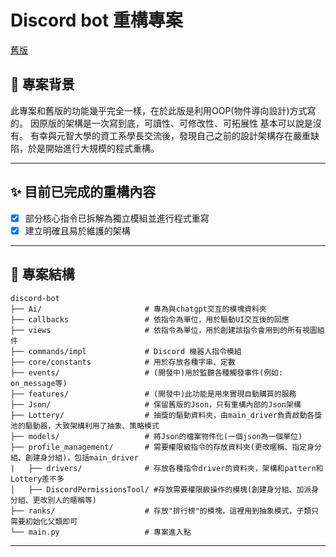# Discord bot 重構專案

[舊版](https://github.com/yueee69/discord-bot)

## 🚩 專案背景
此專案和舊版的功能幾乎完全一樣，在於此版是利用OOP(物件導向設計)方式寫的。
因原版的架構是一次寫到底，可讀性、可修改性、可拓展性 基本可以說是沒有。
有幸與元智大學的資工系學長交流後，發現自己之前的設計架構存在嚴重缺陷，於是開始進行大規模的程式重構。

---

## ✨ 目前已完成的重構內容

- [x] 部分核心指令已拆解為獨立模組並進行程式重寫
- [x] 建立明確且易於維護的架構

---

## 📂 專案結構

```
discord-bot
├── Ai/                       # 專為與chatgpt交互的模塊資料夾
├── callbacks                 # 依指令為單位，用於驅動UI交互後的回應
├── views                     # 依指令為單位，用於創建該指令會用到的所有視圖組件
├── commands/impl             # Discord 機器人指令模組
├── core/constants            # 用於存放各種字串、定數
├── events/                   # (開發中)用於監聽各種觸發事件(例如: on_message等)
├── features/                 # (開發中)此功能是用來實現自動購買的服務
├── Json/                     # 保留舊版的Json，只有重構內部的Json架構
├── Lottery/                  # 抽獎的驅動資料夾，由main_driver負責啟動各獎池的驅動器，大致架構利用了抽象、策略模式
├── models/                   # 將Json的檔案物件化(一個json為一個單位)
├── profile_management/       # 需要權限級指令的存放資料夾(更改暱稱、指定身分組、創建身分組)，包括main_driver
|   ├── drivers/              # 存放各種指令driver的資料夾，架構和pattern和Lottery差不多
│   ├── DiscordPermissionsTool/ #存放需要權限級操作的模塊(創建身分組、加派身分組、更改別人的暱稱等)
├── ranks/                    # 存放"排行榜"的模塊，這裡用到抽象模式，子類只需要初始化父類即可
└── main.py                   # 專案進入點
```

---
